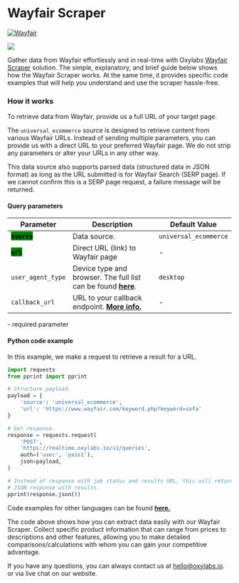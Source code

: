 # Wayfair Scraper

[![Wayfair ](https://user-images.githubusercontent.com/129506779/249696772-9ae88eb3-404a-445d-8c5a-dd8c2eb3a9d3.png)](https://oxylabs.go2cloud.org/aff_c?offer_id=7&aff_id=877&url_id=102)

[![](https://dcbadge.vercel.app/api/server/eWsVUJrnG5)](https://discord.gg/GbxmdGhZjq)

Gather data from Wayfair effortlessly and in real-time with Oxylabs [Wayfair Scraper](https://oxy.yt/naaH) solution. The simple, explanatory, and brief guide below shows how the Wayfair Scraper works. At the same time, it provides specific code examples that will help you understand and use the scraper hassle-free.

### How it works

To retrieve data from Wayfair, provide us a full URL of your target page.

The `universal_ecommerce` source is designed to retrieve content from various Wayfair URLs. Instead of sending multiple parameters, you can provide us with a direct URL to your preferred Wayfair page. We do not strip any parameters or alter your URLs in any other way.

This data source also supports parsed data (structured data in JSON format) as long as the URL submitted is for Wayfair Search (SERP page). If we cannot confirm this is a SERP page request, a failure message will be returned.

#### Query parameters

| Parameter                                                 | Description                                                                                                                                    | Default Value |
| --------------------------------------------------------- | ---------------------------------------------------------------------------------------------------------------------------------------------- | ------------- |
| <mark style="background-color:green;">**`source`**</mark> | Data source.                                             | `universal_ecommerce`     |
| <mark style="background-color:green;">**`url`**</mark>    | Direct URL (link) to Wayfair page                                                                                                              | -             |
| `user_agent_type`                                         | Device type and browser. The full list can be found [**here**](https://developers.oxylabs.io/scraper-apis/e-commerce-scraper-api/features/user-agent-type). | `desktop`     |
| `callback_url`                                            | URL to your callback endpoint. [**More info.**](https://developers.oxylabs.io/scraper-apis/e-commerce-scraper-api/integration-methods/push-pull#callback)                     | -             |

&#x20;   <mark style="background-color:green;"></mark> - required parameter

#### Python code example

In this example, we make a request to retrieve a result for a URL.

```python
import requests
from pprint import pprint

# Structure payload.
payload = {
    'source': 'universal_ecommerce',
    'url': 'https://www.wayfair.com/keyword.php?keyword=sofa'
}

# Get response.
response = requests.request(
    'POST',
    'https://realtime.oxylabs.io/v1/queries',
    auth=('user', 'pass1'),
    json=payload,
)

# Instead of response with job status and results URL, this will return the
# JSON response with results.
pprint(response.json())
```

Code examples for other languages can be found [**here.**](https://github.com/oxylabs/wayfair-scraper/tree/main/code%20examples/URL)

The code above shows how you can extract data easily with our Wayfair Scraper. Collect specific product information that can range from prices to descriptions and other features, allowing you to make detailed comparisons/calculations with whom you can gain your competitive advantage.

If you have any questions, you can always contact us at hello@oxylabs.io. or via live chat on our website.
